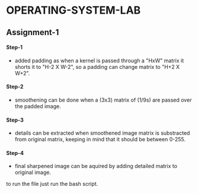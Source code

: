# OPERATING-SYSTEM-LAB
## Assignment-1
#### Step-1
+ added padding as when a kernel is passed through a "HxW" matrix it shorts it to "H-2 X W-2", so a padding can change matrix to "H+2 X W+2".
#### Step-2
+ smoothening can be done when a (3x3) matrix of (1/9s) are passed over the padded image.
#### Step-3 
+ details can be extracted when smoothened image matrix is substracted from original matrix, keeping in mind that it should be between 0-255.
#### Step-4 
+ final sharpened image can be aquired by adding detailed matrix to original image.

to run the file just run the bash script.
